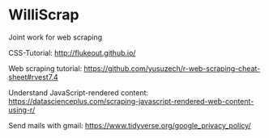 # WilliScrap
Joint work for web scraping

CSS-Tutorial: http://flukeout.github.io/

Web scraping tutorial: https://github.com/yusuzech/r-web-scraping-cheat-sheet#rvest7.4

Understand JavaScript-rendered content: https://datascienceplus.com/scraping-javascript-rendered-web-content-using-r/

Send mails with gmail: https://www.tidyverse.org/google_privacy_policy/
